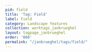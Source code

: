 ```yaml
---
pid: field
title: 'Tag: Field'
label: Field
category: Landscape features
collection: worktags_janbrueghel
layout: tagpage_janbrueghel
order: '060'
permalink: "/janbrueghel/tags/field/"
---
```

